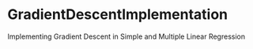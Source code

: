# GradientDescentImplementation
Implementing Gradient Descent in Simple and Multiple Linear Regression
